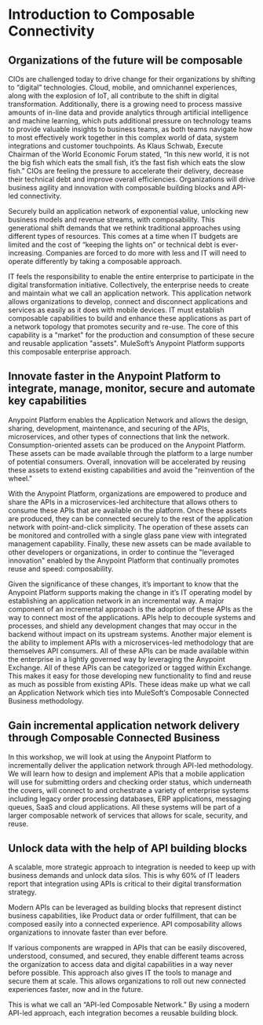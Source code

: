 # Introduction to Composable Connectivity

## Organizations of the future will be composable
CIOs are challenged today to drive change for their organizations by shifting to “digital” technologies. Cloud, mobile, and omnichannel experiences, along with the explosion of IoT, all contribute to the shift in digital transformation. Additionally, there is a growing need to process massive amounts of in-line data and provide analytics through artificial intelligence and machine learning, which puts additional pressure on technology teams to provide valuable insights to business teams, as both teams navigate how to most effectively work together in this complex world of data, system integrations and customer touchpoints. As Klaus Schwab, Execute Chairman of the World Economic Forum stated, “In this new world, it is not the big fish which eats the small fish, it’s the fast fish which eats the slow fish.” CIOs are feeling the pressure to accelerate their delivery, decrease their technical debt and improve overall efficiencies. Organizations will drive business agility and innovation with composable building blocks and API-led connectivity.

Securely build an application network of exponential value, unlocking new business models and revenue streams, with composability. This generational shift demands that we rethink traditional approaches using different types of resources. This comes at a time when IT budgets are limited and the cost of “keeping the lights on” or technical debt is ever-increasing. Companies are forced to do more with less and IT will need to operate differently by taking a composable approach.

IT feels the responsibility to enable the entire enterprise to participate in the digital transformation initiative. Collectively, the enterprise needs to create and maintain what we call an application network. This application network allows organizations to develop, connect and disconnect applications and services as easily as it does with mobile devices. IT must establish composable capabilities to build and enhance these applications as part of a network topology that promotes security and re-use. The core of this capability is a "market" for the production and consumption of these secure and reusable application "assets". MuleSoft’s Anypoint Platform supports this composable enterprise approach.


## Innovate faster in the Anypoint Platform to integrate, manage, monitor, secure and automate key capabilities

Anypoint Platform enables the Application Network and allows the design, sharing, development, maintenance, and securing of the APIs, microservices, and other types of connections that link the network. Consumption-oriented assets can be produced on the Anypoint Platform. These assets can be made available through the platform to a large number of potential consumers. Overall, innovation will be accelerated by reusing these assets to extend existing capabilities and avoid the "reinvention of the wheel."

With the Anypoint Platform, organizations are empowered to produce and share the APIs in a microservices-led architecture that allows others to consume these APIs that are available on the platform. Once these assets are produced, they can be connected securely to the rest of the application network with point-and-click simplicity. The operation of these assets can be monitored and controlled with a single glass pane view with integrated management capability. Finally, these new assets can be made available to other developers or organizations, in order to continue the "leveraged innovation" enabled by the Anypoint Platform that continually promotes reuse and speed: composability.

Given the significance of these changes, it’s important to know that the Anypoint Platform supports making the change in it’s IT operating model by establishing an application network in an incremental way. A major component of an incremental approach is the adoption of these APIs as the way to connect most of the applications. APIs help to decouple systems and processes, and shield any development changes that may occur in the backend without impact on its upstream systems. Another major element is the ability to implement APIs with a microservices-led methodology that are themselves API consumers. All of these APIs can be made available within the enterprise in a lightly governed way by leveraging the Anypoint Exchange. All of these APIs can be categorized or tagged within Exchange. This makes it easy for those developing new functionality to find and reuse as much as possible from existing APIs. These ideas make up what we call an Application Network which ties into MuleSoft’s Composable Connected Business methodology.


## Gain incremental application network delivery through Composable Connected Business

In this workshop, we will look at using the Anypoint Platform to incrementally deliver the application network through API-led methodology. We will learn how to design and implement APIs that a mobile application will use for submitting orders and checking order status, which underneath the covers, will connect to and orchestrate a variety of enterprise systems including legacy order processing databases, ERP applications, messaging queues, SaaS and cloud applications. All these systems will be part of a larger composable network of services that allows for scale, security, and reuse.


## Unlock data with the help of API building blocks

A scalable, more strategic approach to integration is needed to keep up with business demands and unlock data silos. This is why 60% of IT leaders report that integration using APIs is critical to their digital transformation strategy.

Modern APIs can be leveraged as building blocks that represent distinct business capabilities, like Product data or order fulfillment, that can be composed easily into a connected experience. API composability allows organizations to innovate faster than ever before.

If various components are wrapped in APIs that can be easily discovered, understood, consumed, and secured, they enable different teams across the organization to access data and digital capabilities in a way never before possible. This approach also gives IT the tools to manage and secure them at scale. This allows organizations to roll out new connected experiences faster, now and in the future.

This is what we call an “API-led Composable Network.” By using a modern API-led approach, each integration becomes a reusable building block.


